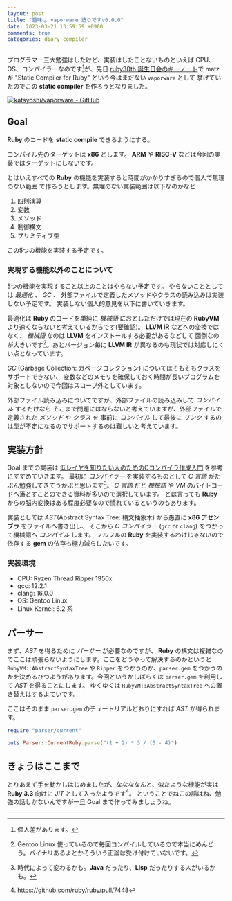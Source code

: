 ```yaml
---
layout: post
title: "趣味は vaporware 造りですv0.0.0"
date: 2023-03-21 13:59:59 +0900
comments: true
categories: diary compiler
---
```


プログラマー三大勉強はしたけど、実装はしたことないものといえば
CPU、OS、コンパイラーなのです[^kojinsa]が、先日 [ruby30th 誕生日会のキーノート](https://www.publickey1.jp/blog/23/ruby30static_compiler_for_ruby.html)で
matz が "Static Compiler for Ruby" という今はまだない `vaporware` として
挙げていたのでこの **static compiler** を作ろうとなりました。

[![katsyoshi/vaporware - GitHub](https://gh-card.dev/repos/katsyoshi/vaporware.svg)](https://github.com/katsyoshi/vaporware)

## Goal

**Ruby** のコードを **static compile** できるようにする。

コンパイル先のターゲットは **x86** とします。 **ARM** や **RISC-V** などは今回の実装ではターゲットにしないです。

とはいえすべての **Ruby** の機能を実装すると時間がかかりすぎるので個人で無理のない範囲
で作ろうとします。無理のない実装範囲は以下なのかなと

1. 四則演算
1. 変数
1. メソッド
1. 制御構文
1. プリミティブ型

この5つの機能を実装する予定です。

### 実現する機能以外のことについて

5つの機能を実現すること以上のことはやらない予定です。
やらないこととしては _最適化_ 、 _GC_ 、 外部ファイルで定義したメソッドやクラスの読み込みは実装しない予定です。
実装しない個人的意見を以下に書いていきます。

最適化は **Ruby** のコードを単純に _機械語_ におとしただけでは現在の **RubyVM**
より速くならないと考えているからです(要確認)。
**LLVM IR** などへの変換ではなく、 _機械語_ なのは **LLVM** をインストールする必要があるなどして
面倒なのが大きいです[^gentoo]。あとバージョン毎に **LLVM IR** が異なるのも現状では対応しにくい点となっています。

_GC_ (Garbage Collection: ガベージコレクション) についてはそもそもクラスをサポートできない、
変数などのメモリを確保しておく時間が長いプログラムを対象としないので今回はスコープ外としています。

外部ファイル読み込みについてですが、外部ファイルの読み込みして _コンパイル_ するだけなら
そこまで問題にはならないと考えていますが、外部ファイルで定義された _メソッド_ や _クラス_ を
事前に _コンパイル_ して最後に _リンク_ するのは型が不定になるのでサポートするのは難しいと考えています。

## 実装方針
Goal までの実装は [低レイヤを知りたい人のためのCコンパイラ作成入門](https://www.sigbus.info/compilerbook) を参考にすすめていきます。
最初に _コンパイラー_ を実装するものとして _C 言語_ がたぶん勉強してきてうかぶと思います[^java]。
_C 言語_ だと _機械語_ や _VM_ のバイトコードへ落とすことのできる資料が多いので選択しています。
とは言っても **Ruby** からの脳内変換はある程度必要なので慣れているというのもあります。

実装としては _AST_(Abstract Syntax Tree: 構文抽象木) から愚直に **x86 アセンブラ** をファイルへ書き出し、
そこから _C コンパイラー_ (`gcc` or `clang`) をつかって機械語へ _コンパイル_ します。
フルフルの **Ruby** を実装するわけじゃないので依存する **gem** の依存も極力減らしたいです。

### 実装環境

- CPU: Ryzen Thread Ripper 1950x
- gcc: 12.2.1
- clang: 16.0.0
- OS: Gentoo Linux
- Linux Kernel: 6.2 系

## パーサー

まず、_AST_ を得るために _パーサー_ が必要なのですが、 **Ruby** の構文は複雑なのでここは頑張らないようにします。ここをどうやって解決するのかというと `RubyVM::AbstractSyntaxTree` や `Ripper` をつかうのか、`parser.gem` をつかうのかを決めるひつようがあります。今回というかしばらくは `parser.gem` を利用して _AST_ を得ることにします。
ゆくゆくは `RubyVM::AbstractSyntaxTree` への置き替えはするよていです。

ここはそのまま `parser.gem` のチュートリアルどおりにすれば _AST_ が得られます。

```ruby
require "parser/current"

puts Parser::CurrentRuby.parse("(1 + 2) * 3 / (5 - 4)")
```

## きょうはここまで

とりあえず手を動かしはじめましたが、ななななんと、似たような機能が実は **Ruby 3.3** 向けに
_JIT_ として入ったようです[^rjit]。
ということでねこの話はね、勉強の話しかないんですが一旦 Goal まで作ってみましょうね。

----

[^kojinsa]: 個人差があります。
[^gentoo]: Gentoo Linux 使っているので毎回コンパイルしているので本当にめんどう。バイナリあるよとかそういう正論は受け付けていないです。
[^java]: 時代によって変わるかも。**Java** だったり、**Lisp** だったりする人がいるかも。
[^rjit]: https://github.com/ruby/ruby/pull/7448

